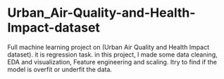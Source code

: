 # Urban_Air-Quality-and-Health-Impact-dataset
Full machine learning project on (Urban Air Quality and Health Impact dataset). it is regression task. in this project, I made some data cleaning, EDA and visualization, Feature engineering and scaling. Itry to find if the model is overfit or underfit the data. 

